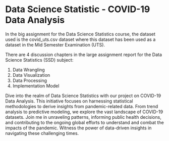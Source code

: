 # Data Science Statistic - COVID-19 Data Analysis
In the big assignment for the Data Science Statistics course, the dataset used is the covid_uts.csv dataset where this dataset has been used as a dataset in the Mid Semester Examination (UTS).

There are 4 discussion chapters in the large assignment report for the Data Science Statistics (SSD) subject:
1. Data Wrangling
2. Data Visualization 
3. Data Processing 
4. Implementation Model

Dive into the realm of Data Science Statistics with our project on COVID-19 Data Analysis. This initiative focuses on harnessing statistical methodologies to derive insights from pandemic-related data. From trend analysis to predictive modeling, we explore the vast landscape of COVID-19 datasets. Join me in unraveling patterns, informing public health decisions, and contributing to the ongoing global efforts to understand and combat the impacts of the pandemic. Witness the power of data-driven insights in navigating these challenging times.

